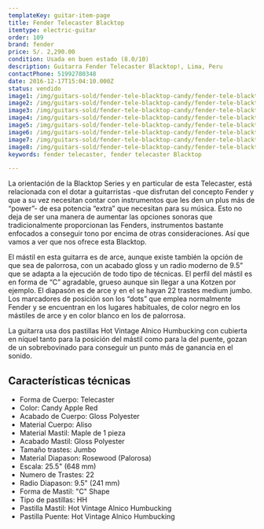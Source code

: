 ```yaml
---
templateKey: guitar-item-page
title: Fender Telecaster Blacktop
itemtype: electric-guitar
order: 109
brand: fender
price: S/. 2,290.00
condition: Usada en buen estado (8.0/10)
description: Guitarra Fender Telecaster Blacktop!, Lima, Peru
contactPhone: 51992780348
date: 2016-12-17T15:04:10.000Z
status: vendido
image1: /img/guitars-sold/fender-tele-blacktop-candy/fender-tele-blacktop-candy-01-sold.jpg
image2: /img/guitars-sold/fender-tele-blacktop-candy/fender-tele-blacktop-candy-02-sold.jpg
image3: /img/guitars-sold/fender-tele-blacktop-candy/fender-tele-blacktop-candy-03-sold.jpg
image4: /img/guitars-sold/fender-tele-blacktop-candy/fender-tele-blacktop-candy-04-sold.jpg
image5: /img/guitars-sold/fender-tele-blacktop-candy/fender-tele-blacktop-candy-05-sold.jpg
image6: /img/guitars-sold/fender-tele-blacktop-candy/fender-tele-blacktop-candy-06-sold.jpg
image7: /img/guitars-sold/fender-tele-blacktop-candy/fender-tele-blacktop-candy-07-sold.jpg
image8: /img/guitars-sold/fender-tele-blacktop-candy/fender-tele-blacktop-candy-08-sold.jpg
keywords: fender telecaster, fender telecaster Blacktop

---
```

La orientación de la Blacktop Series y en particular de esta Telecaster, está relacionada con el dotar a guitarristas -que disfrutan del concepto Fender y que a su vez necesitan contar con instrumentos que les den un plus más de “power”- de esa potencia “extra” que necesitan para su música. Esto no deja de ser una manera de aumentar las opciones sonoras que tradicionalmente proporcionan las Fenders, instrumentos bastante enfocados a conseguir tono por encima de otras consideraciones. Así que vamos a ver que nos ofrece esta Blacktop.

El mástil en esta guitarra es de arce, aunque existe también la opción de que sea de palorrosa, con un acabado gloss y un radio moderno de 9.5” que se adapta a la ejecución de todo tipo de técnicas. El perfil del mástil es en forma de “C” agradable, grueso aunque sin llegar a una Kotzen por ejemplo. El diapasón es de arce y en el se hayan 22 trastes medium jumbo. Los marcadores de posición son los “dots” que emplea normalmente Fender y se encuentran en los lugares habituales, de color negro en los mástiles de arce y en color blanco en los de palorrosa.

La guitarra usa dos pastillas Hot Vintage Alnico Humbucking con cubierta en níquel tanto para la posición del mástil como para la del puente, gozan de un sobrebovinado para conseguir un punto más de ganancia en el sonido.

## Características técnicas

* Forma de Cuerpo: Telecaster
* Color: Candy Apple Red
* Acabado de Cuerpo: Gloss Polyester
* Material Cuerpo: Aliso
* Material Mastil: Maple de 1 pieza
* Acabado Mastil: Gloss Polyester
* Tamaño trastes: Jumbo
* Material Diapason: Rosewood (Palorosa)
* Escala: 25.5" (648 mm)
* Numero de Trastes: 22
* Radio Diapason: 9.5" (241 mm)
* Forma de Mastil: "C" Shape
* Tipo de pastillas: HH
* Pastilla Mastil: Hot Vintage Alnico Humbucking
* Pastilla Puente: Hot Vintage Alnico Humbucking